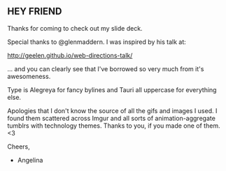 ## HEY FRIEND

Thanks for coming to check out my slide deck. 

Special thanks to @glenmaddern. I was inspired by his talk at:

http://geelen.github.io/web-directions-talk/

... and you can clearly see that I've borrowed so very much from it's awesomeness.

Type is Alegreya for fancy bylines and Tauri all uppercase for everything else.

Apologies that I don't know the source of all the gifs and images I used. I found them scattered across Imgur and all sorts of animation-aggregate tumblrs with technology themes. Thanks to you, if you made one of them. <3

Cheers,

- Angelina